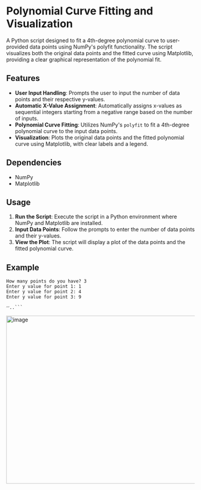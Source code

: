 # Polynomial Curve Fitting and Visualization

A Python script designed to fit a 4th-degree polynomial curve to user-provided data points using NumPy's polyfit functionality. The script visualizes both the original data points and the fitted curve using Matplotlib, providing a clear graphical representation of the polynomial fit.

## Features

- **User Input Handling**: Prompts the user to input the number of data points and their respective y-values.
- **Automatic X-Value Assignment**: Automatically assigns x-values as sequential integers starting from a negative range based on the number of inputs.
- **Polynomial Curve Fitting**: Utilizes NumPy's `polyfit` to fit a 4th-degree polynomial curve to the input data points.
- **Visualization**: Plots the original data points and the fitted polynomial curve using Matplotlib, with clear labels and a legend.

## Dependencies

- NumPy
- Matplotlib

## Usage

1. **Run the Script**: Execute the script in a Python environment where NumPy and Matplotlib are installed.
2. **Input Data Points**: Follow the prompts to enter the number of data points and their y-values.
3. **View the Plot**: The script will display a plot of the data points and the fitted polynomial curve.

## Example

```plaintext
How many points do you have? 3
Enter y value for point 1: 1
Enter y value for point 2: 4
Enter y value for point 3: 9

׳׳׳..```
```
<img width="583" height="448" alt="image" src="https://github.com/user-attachments/assets/6a39743d-e892-4fbf-b060-1ea484e298fc" />


